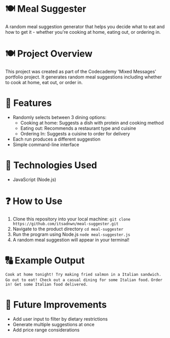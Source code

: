 # 🍽️ Meal Suggester
A random meal suggestion generator that helps you decide what to eat and how to get it - whether you're cooking at home, eating out, or ordering in. 

# 🍽️ Project Overview
This project was created as part of the Codecademy 'Mixed Messages' portfolio project. It generates random meal suggestions including whether to cook at home, eat out, or order in. 

# 🎯 Features
- Randomly selects between 3 dining options:
  - Cooking at home: Suggests a dish with protein and cooking method
  - Eating out: Recommends a restaurant type and cuisine
  - Ordering In: Suggests a cuisine to order for delivery
- Each run produces a different suggestion
- Simple command-line interface

# 📂 Technologies Used
- JavaScript (Node.js)

# ❓ How to Use
1. Clone this repository into your local machine:
```git clone https://github.com/itsadnwn/meal-suggester.git```
2. Navigate to the product directory
```cd meal-suggester```
3. Run the program using Node.js
```node meal-suggester.js```
4. A random meal suggestion will appear in your terminal!

# 🔠 Example Output
```Cook at home tonight! Try making fried salmon in a Italian sandwich.```
```Go out to eat! Check out a casual dining for some Italian food.```
```Order in! Get some Italian food delivered.```

# 💭 Future Improvements
- Add user input to filter by dietary restrictions
- Generate multiple suggestions at once
- Add price range considerations